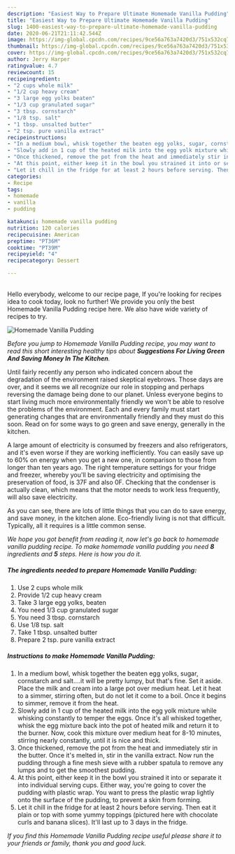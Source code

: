 ```yaml
---
description: "Easiest Way to Prepare Ultimate Homemade Vanilla Pudding"
title: "Easiest Way to Prepare Ultimate Homemade Vanilla Pudding"
slug: 1400-easiest-way-to-prepare-ultimate-homemade-vanilla-pudding
date: 2020-06-21T21:11:42.544Z
image: https://img-global.cpcdn.com/recipes/9ce56a763a7420d3/751x532cq70/homemade-vanilla-pudding-recipe-main-photo.jpg
thumbnail: https://img-global.cpcdn.com/recipes/9ce56a763a7420d3/751x532cq70/homemade-vanilla-pudding-recipe-main-photo.jpg
cover: https://img-global.cpcdn.com/recipes/9ce56a763a7420d3/751x532cq70/homemade-vanilla-pudding-recipe-main-photo.jpg
author: Jerry Harper
ratingvalue: 4.7
reviewcount: 15
recipeingredient:
- "2 cups whole milk"
- "1/2 cup heavy cream"
- "3 large egg yolks beaten"
- "1/3 cup granulated sugar"
- "3 tbsp. cornstarch"
- "1/8 tsp. salt"
- "1 tbsp. unsalted butter"
- "2 tsp. pure vanilla extract"
recipeinstructions:
- "In a medium bowl, whisk together the beaten egg yolks, sugar, cornstarch and salt....it will be pretty lumpy, but that&#39;s fine. Set it aside. Place the milk and cream into a large pot over medium heat. Let it heat to a simmer, stirring often, but do not let it come to a boil. Once it begins to simmer, remove it from the heat."
- "Slowly add in 1 cup of the heated milk into the egg yolk mixture while whisking constantly to temper the eggs. Once it&#39;s all whisked together, whisk the egg mixture back into the pot of heated milk and return it to the burner. Now, cook this mixture over medium heat for 8-10 minutes, stirring nearly constantly, until it is nice and thick."
- "Once thickened, remove the pot from the heat and immediately stir in the butter. Once it&#39;s melted in, stir in the vanilla extract. Now run the pudding through a fine mesh sieve with a rubber spatula to remove any lumps and to get the smoothest pudding."
- "At this point, either keep it in the bowl you strained it into or separate it into individual serving cups. Either way, you&#39;re going to cover the pudding with plastic wrap. You want to press the plastic wrap lightly onto the surface of the pudding, to prevent a skin from forming."
- "Let it chill in the fridge for at least 2 hours before serving. Then eat it plain or top with some yummy toppings (pictured here with chocolate curls and banana slices). It&#39;ll last up to 3 days in the fridge."
categories:
- Recipe
tags:
- homemade
- vanilla
- pudding

katakunci: homemade vanilla pudding 
nutrition: 120 calories
recipecuisine: American
preptime: "PT36M"
cooktime: "PT39M"
recipeyield: "4"
recipecategory: Dessert

---
```

<br>
Hello everybody, welcome to our recipe page, If you're looking for recipes idea to cook today, look no further! We provide you only the best Homemade Vanilla Pudding recipe here. We also have wide variety of recipes to try.
<br>


![Homemade Vanilla Pudding](https://img-global.cpcdn.com/recipes/9ce56a763a7420d3/751x532cq70/homemade-vanilla-pudding-recipe-main-photo.jpg)

<i>Before you jump to Homemade Vanilla Pudding recipe, you may want to read this short interesting healthy tips about 
<strong>Suggestions For Living Green And Saving Money In The Kitchen</strong>.</i>
</br>

Until fairly recently any person who indicated concern about the degradation of the environment raised skeptical eyebrows. Those days are over, and it seems we all recognize our role in stopping and perhaps reversing the damage being done to our planet. Unless everyone begins to start living much more environmentally friendly we won't be able to resolve the problems of the environment. Each and every family must start generating changes that are environmentally friendly and they must do this soon. Read on for some ways to go green and save energy, generally in the kitchen.

A large amount of electricity is consumed by freezers and also refrigerators, and it's even worse if they are working inefficiently. You can easily save up to 60% on energy when you get a new one, in comparison to those from longer than ten years ago. The right temperature settings for your fridge and freezer, whereby you'll be saving electricity and optimising the preservation of food, is 37F and also 0F. Checking that the condenser is actually clean, which means that the motor needs to work less frequently, will also save electricity.

As you can see, there are lots of little things that you can do to save energy, and save money, in the kitchen alone. Eco-friendly living is not that difficult. Typically, all it requires is a little common sense.


<i>We hope you got benefit from reading it, now let's go back to homemade vanilla pudding recipe. To make homemade vanilla pudding you need <strong>8</strong> ingredients and <strong>5</strong> steps. Here is how you do it.
</i>

##### The ingredients needed to prepare Homemade Vanilla Pudding:

1. Use 2 cups whole milk
1. Provide 1/2 cup heavy cream
1. Take 3 large egg yolks, beaten
1. You need 1/3 cup granulated sugar
1. You need 3 tbsp. cornstarch
1. Use 1/8 tsp. salt
1. Take 1 tbsp. unsalted butter
1. Prepare 2 tsp. pure vanilla extract


##### Instructions to make Homemade Vanilla Pudding:

1. In a medium bowl, whisk together the beaten egg yolks, sugar, cornstarch and salt....it will be pretty lumpy, but that&#39;s fine. Set it aside. Place the milk and cream into a large pot over medium heat. Let it heat to a simmer, stirring often, but do not let it come to a boil. Once it begins to simmer, remove it from the heat.
1. Slowly add in 1 cup of the heated milk into the egg yolk mixture while whisking constantly to temper the eggs. Once it&#39;s all whisked together, whisk the egg mixture back into the pot of heated milk and return it to the burner. Now, cook this mixture over medium heat for 8-10 minutes, stirring nearly constantly, until it is nice and thick.
1. Once thickened, remove the pot from the heat and immediately stir in the butter. Once it&#39;s melted in, stir in the vanilla extract. Now run the pudding through a fine mesh sieve with a rubber spatula to remove any lumps and to get the smoothest pudding.
1. At this point, either keep it in the bowl you strained it into or separate it into individual serving cups. Either way, you&#39;re going to cover the pudding with plastic wrap. You want to press the plastic wrap lightly onto the surface of the pudding, to prevent a skin from forming.
1. Let it chill in the fridge for at least 2 hours before serving. Then eat it plain or top with some yummy toppings (pictured here with chocolate curls and banana slices). It&#39;ll last up to 3 days in the fridge.


<i>If you find this Homemade Vanilla Pudding recipe useful please share it to your friends or family, thank you and good luck.</i>
